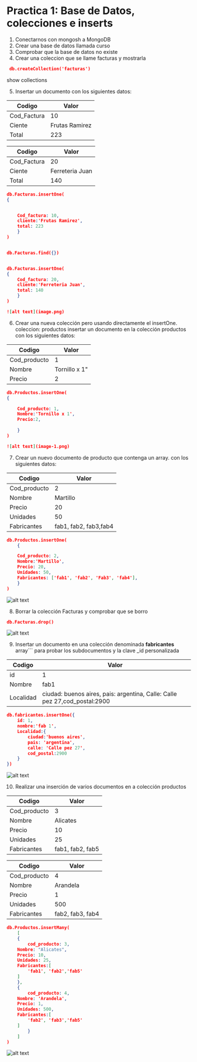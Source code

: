 # Practica 1: Base de Datos, colecciones e inserts

1. Conectarnos con mongosh a MongoDB
1. Crear una base de datos llamada curso
1. Comprobar que la base de datos no existe
1. Crear una coleccion que se llame facturas y mostrarla

``` json
 db.createCollection('facturas')
```
show collections

5. Insertar un documento con los siguientes datos:

| Codigo   | Valor   |
|-------------|-------------|
| Cod_Factura | 10 |
| Ciente | Frutas Ramirez |
| Total | 223 |

| Codigo   | Valor   |
|-------------|-------------|
| Cod_Factura | 20 |
| Ciente | Ferreteria Juan |
| Total | 140 |

```json
db.Facturas.insertOne(
{


    Cod_factura: 10,
    cliente:'Frutas Ramirez',
    total: 223
    }
)


db.Facturas.find({})


db.Facturas.insertOne(
{
    Cod_factura: 20,
    cliente:'Ferreteria Juan',
    total: 140
    }
)

![alt text](image.png)


```
6. Crear una nueva colección pero usando directamente el insertOne.       coleccion: productos
   insertar un documento en la colección productos con los siguientes datos:

| Codigo   | Valor   |
|-------------|-------------|
| Cod_producto | 1 |
| Nombre | Tornillo x 1" |
| Precio | 2 |

```json 
db.Productos.insertOne(
{

    Cod_producto: 1,
    Nombre:'Tornillo x 1',
    Precio:2,
    
    }
)

![alt text](image-1.png)

```
7. Crear un nuevo documento de producto que contenga un array. con los siguientes datos:

| Codigo   | Valor   |
|-------------|-------------|
| Cod_producto | 2 |
| Nombre | Martillo |
| Precio | 20 |
| Unidades | 50 |
| Fabricantes | fab1, fab2, fab3,fab4 |

```json
db.Productos.insertOne(
    {

    Cod_producto: 2, 
    Nombre:'Martillo',
    Precio: 20,
    Unidades: 50,
    Fabricantes: ['fab1', 'fab2', 'Fab3', 'fab4'],
    }
)
```

![alt text](image-2.png)


8. Borrar la colección Facturas y comprobar que se borro
```json
db.Facturas.drop()
```
![alt text](image-3.png)

9. Insertar un documento en una colección denominada **fabricantes** array```
   para probar los subdocumentos y la clave _id personalizada

| Codigo   | Valor   |
|-------------|-------------|
| id | 1 |
| Nombre | fab1 |
| Localidad | ciudad: buenos aires, pais: argentina, Calle: Calle pez 27,cod_postal:2900 |

```json
db.fabricantes.insertOne({
    id: 1, 
    nombre:'fab 1',
    Localidad:{
        ciudad:'buenos aires',
        pais: 'argentina', 
        calle: 'Calle pez 27', 
        cod_postal:2900
    }
})
```
![alt text](image-4.png)



10. Realizar una inserción de varios documentos en a colección
    productos

| Codigo   | Valor   |
|-------------|-------------|
| Cod_producto | 3 |
| Nombre | Alicates |
| Precio | 10 |
| Unidades | 25 |
| Fabricantes | fab1, fab2, fab5 |

| Codigo   | Valor   |
|-------------|-------------|
| Cod_producto | 4 |
| Nombre | Arandela |
| Precio | 1 |
| Unidades | 500 |
| Fabricantes | fab2, fab3, fab4 |


```json
db.Productos.insertMany(
    [
    {
        cod_producto: 3,
    Nombre: "Alicates",
    Precio: 10,
    Unidades: 25,
    Fabricantes:[
        'fab1', 'fab2','fab5'
    ]
    },
    {
        cod_producto: 4,
    Nombre: 'Arandela',
    Precio: 1,
    Unidades: 500,
    Fabricantes:[
        'fab2', 'fab3','fab5'
    ]
        }
    ]
)
```
![alt text](image-5.png)

```